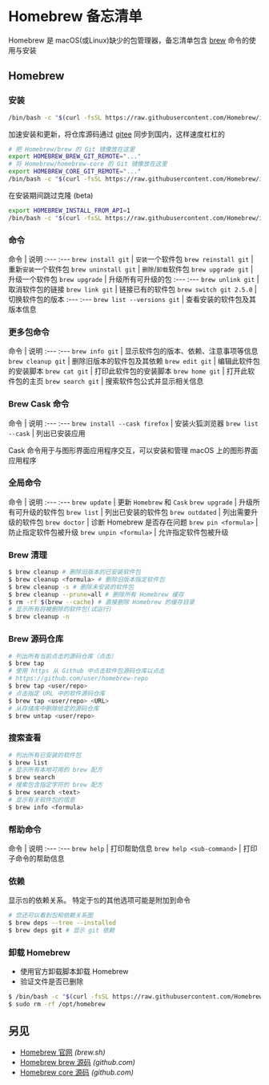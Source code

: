 Homebrew 备忘清单
===

Homebrew 是 macOS(或Linux)缺少的包管理器，备忘清单包含 [brew](https://github.com/Homebrew/brew) 命令的使用与安装

Homebrew
---

### 安装
<!--rehype:wrap-class=row-span-3-->

```bash
/bin/bash -c "$(curl -fsSL https://raw.githubusercontent.com/Homebrew/install/HEAD/install.sh)"
```
<!--rehype:className=wrap-text -->

加速安装和更新，将仓库源码通过 [gitee](https://gitee.com/) 同步到国内，这样速度杠杠的

```bash
# 把 Homebrew/brew 的 Git 镜像放在这里
export HOMEBREW_BREW_GIT_REMOTE="..."
# 将 Homebrew/homebrew-core 的 Git 镜像放在这里
export HOMEBREW_CORE_GIT_REMOTE="..."
/bin/bash -c "$(curl -fsSL https://raw.githubusercontent.com/Homebrew/install/master/install.sh)"
```
<!--rehype:className=wrap-text -->

在安装期间跳过克隆 (beta)

```bash
export HOMEBREW_INSTALL_FROM_API=1
/bin/bash -c "$(curl -fsSL https://raw.githubusercontent.com/Homebrew/install/master/install.sh)"
```
<!--rehype:className=wrap-text -->

### 命令

命令 | 说明
:--- :---
`brew install git`         | `安装`一个软件包
`brew reinstall git`       | 重新`安装`一个软件包
`brew uninstall git`       | `删除`/`卸载`软件包
`brew upgrade git`         | 升级一个软件包
`brew upgrade`             | 升级所有可升级的包
:--- :---
`brew unlink git`          | 取消软件包的链接
`brew link git`            | 链接已有的软件包
`brew switch git 2.5.0`    | 切换软件包的版本
:--- :---
`brew list --versions git` | 查看安装的软件包及其版本信息

### 更多包命令

命令 | 说明
:--- :---
`brew info git`            | 显示软件包的版本、依赖、注意事项等信息
`brew cleanup git`         | 删除旧版本的软件包及其依赖
`brew edit git`            | 编辑此软件包的安装脚本
`brew cat git`             | 打印此软件包的安装脚本
`brew home git`            | 打开此软件包的主页
`brew search git`          | 搜索软件包公式并显示相关信息

### Brew Cask 命令

命令 | 说明
:--- :---
`brew install --cask firefox` | 安装火狐浏览器
`brew list --cask`            | 列出已安装应用

Cask 命令用于与图形界面应用程序交互，可以安装和管理 macOS 上的图形界面应用程序

### 全局命令
<!--rehype:wrap-class=row-span-2-->

命令 | 说明
:--- :---
`brew update`   | 更新 `Homebrew` 和 `Cask`
`brew upgrade`  | 升级所有可升级的软件包
`brew list`     | 列出已安装的软件包
`brew outdated` | 列出需要升级的软件包
`brew doctor`   | 诊断 Homebrew 是否存在问题
`brew pin <formula>` | 防止指定软件包被升级
`brew unpin <formula>` | 允许指定软件包被升级

### Brew 清理

```bash
$ brew cleanup # 删除旧版本的已安装软件包
$ brew cleanup <formula> # 删除旧版本指定软件包
$ brew cleanup -s # 删除未安装的软件包
$ brew cleanup --prune=all # 删除所有 Homebrew 缓存
$ rm -rf $(brew --cache) # 直接删除 Homebrew 的缓存目录
# 显示所有将被删除的软件包(试运行)
$ brew cleanup -n
```

### Brew 源码仓库

```bash
# 列出所有当前点击的源码仓库（点击）
$ brew tap
# 使用 https 从 Github 中点击软件包源码仓库以点击
# https://github.com/user/homebrew-repo
$ brew tap <user/repo>
# 点击指定 URL 中的软件源码仓库
$ brew tap <user/repo> <URL>
# 从存储库中删除给定的源码仓库
$ brew untap <user/repo>
```

### 搜索查看

```bash
# 列出所有已安装的软件包
$ brew list
# 显示所有本地可用的 brew 配方
$ brew search
# 搜索包含指定字符的 brew 配方
$ brew search <text>
# 显示有关软件包的信息
$ brew info <formula>
```

### 帮助命令

命令 | 说明
:--- :---
`brew help` | 打印帮助信息
`brew help <sub-command>` | 打印子命令的帮助信息

### 依赖

显示`包`的依赖关系。 特定于`包`的其他选项可能是附加到命令

```bash
# 您还可以看到包和依赖关系图
$ brew deps --tree --installed
$ brew deps git # 显示 git 依赖
```

### 卸载 Homebrew

- 使用官方卸载脚本卸载 Homebrew
- 验证文件是否已删除

```bash
$ /bin/bash -c "$(curl -fsSL https://raw.githubusercontent.com/Homebrew/install/HEAD/uninstall.sh)"
$ sudo rm -rf /opt/homebrew
```
<!--rehype:className=wrap-text -->

另见
---

- [Homebrew 官网](https://brew.sh/index_zh-cn) _(brew.sh)_
- [Homebrew brew 源码](https://github.com/Homebrew/brew) _(github.com)_
- [Homebrew core 源码](https://github.com/Homebrew/homebrew-core) _(github.com)_
